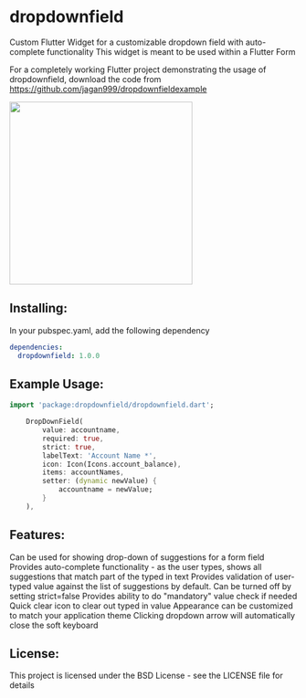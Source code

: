 # dropdownfield
Custom Flutter Widget for a customizable dropdown field with auto-complete functionality
This widget is meant to be used within a Flutter Form

For a completely working Flutter project demonstrating the usage of dropdownfield, download the code from https://github.com/jagan999/dropdownfieldexample

<img src="https://github.com/jagan999/dropdownfield/blob/master/example/dropdownfield.png" height="320px" >

## Installing:
In your pubspec.yaml, add the following dependency
```yaml
dependencies:
  dropdownfield: 1.0.0
```

## Example Usage:
```dart
import 'package:dropdownfield/dropdownfield.dart';

    DropDownField(
        value: accountname,
        required: true,
        strict: true,
        labelText: 'Account Name *',
        icon: Icon(Icons.account_balance),
        items: accountNames,
        setter: (dynamic newValue) {
            accountname = newValue;
        }
    ),
```
## Features:
Can be used for showing drop-down of suggestions for a form field
Provides auto-complete functionality - as the user types, shows all suggestions that match part of the typed in text
Provides validation of user-typed value against the list of suggestions by default. Can be turned off by setting strict=false
Provides ability to do "mandatory" value check if needed
Quick clear icon to clear out typed in value
Appearance can be customized to match your application theme
Clicking dropdown arrow will automatically close the soft keyboard

## License:
This project is licensed under the BSD License - see the LICENSE file for details
